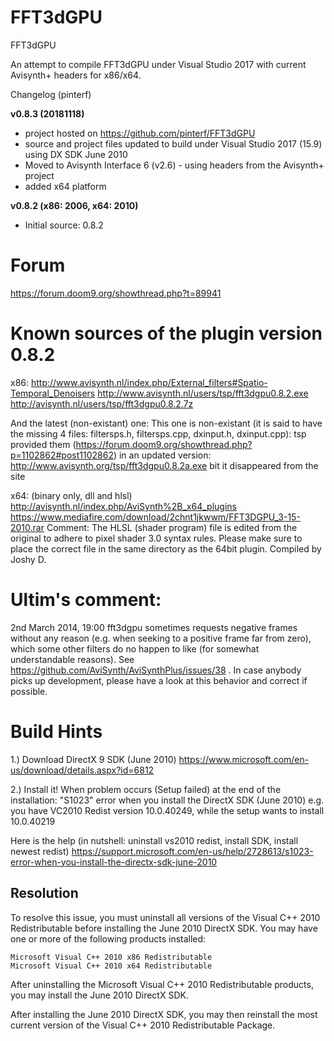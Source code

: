 # FFT3dGPU
FFT3dGPU

An attempt to compile FFT3dGPU under Visual Studio 2017 with current Avisynth+ headers for x86/x64.

Changelog (pinterf)

**v0.8.3 (20181118)**
- project hosted on https://github.com/pinterf/FFT3dGPU
- source and project files updated to build under Visual Studio 2017 (15.9) using DX SDK June 2010
- Moved to Avisynth Interface 6 (v2.6) - using headers from the Avisynth+ project
- added x64 platform

**v0.8.2 (x86: 2006, x64: 2010)**
- Initial source: 0.8.2

Forum
=====
https://forum.doom9.org/showthread.php?t=89941

Known sources of the plugin version 0.8.2
=========================================
x86: 
http://www.avisynth.nl/index.php/External_filters#Spatio-Temporal_Denoisers
http://www.avisynth.nl/users/tsp/fft3dgpu0.8.2.exe
http://avisynth.nl/users/tsp/fft3dgpu0.8.2.7z

And the latest (non-existant) one:
This one is non-existant (it is said to have the missing 4 files: filtersps.h, filtersps.cpp, dxinput.h, dxinput.cpp):
tsp provided them (https://forum.doom9.org/showthread.php?p=1102862#post1102862) in an updated version:
http://www.avisynth.org/tsp/fft3dgpu0.8.2a.exe
bit it disappeared from the site

x64: (binary only, dll and hlsl)
http://avisynth.nl/index.php/AviSynth%2B_x64_plugins
https://www.mediafire.com/download/2chnt1jkwwm/FFT3DGPU_3-15-2010.rar
Comment:
The HLSL (shader program) file is edited from the original to adhere to pixel shader 3.0 syntax rules. 
Please make sure to place the correct file in the same directory as the 64bit plugin. Compiled by Joshy D.

Ultim's comment:
================
2nd March 2014, 19:00
fft3dgpu sometimes requests negative frames without any reason (e.g. when seeking to a positive frame far from zero), which some other filters do no happen to like (for somewhat understandable reasons). See https://github.com/AviSynth/AviSynthPlus/issues/38 .
In case anybody picks up development, please have a look at this behavior and correct if possible.

Build Hints
===========
1.) Download DirectX 9 SDK (June 2010)
https://www.microsoft.com/en-us/download/details.aspx?id=6812

2.) Install it!
When problem occurs (Setup failed) at the end of the installation:
"S1023" error when you install the DirectX SDK (June 2010)
e.g. you have VC2010 Redist version 10.0.40249, while the setup wants to install 10.0.40219

Here is the help (in nutshell: uninstall vs2010 redist, install SDK, install newest redist)
https://support.microsoft.com/en-us/help/2728613/s1023-error-when-you-install-the-directx-sdk-june-2010

Resolution
----------
To resolve this issue, you must uninstall all versions of the Visual C++ 2010 Redistributable before installing the June 2010 DirectX SDK. You may have one or more of the following products installed:

    Microsoft Visual C++ 2010 x86 Redistributable
    Microsoft Visual C++ 2010 x64 Redistributable

After uninstalling the Microsoft Visual C++ 2010 Redistributable products, you may install the June 2010 DirectX SDK.

After installing the June 2010 DirectX SDK, you may then reinstall the most current version of the Visual C++ 2010 Redistributable Package. 